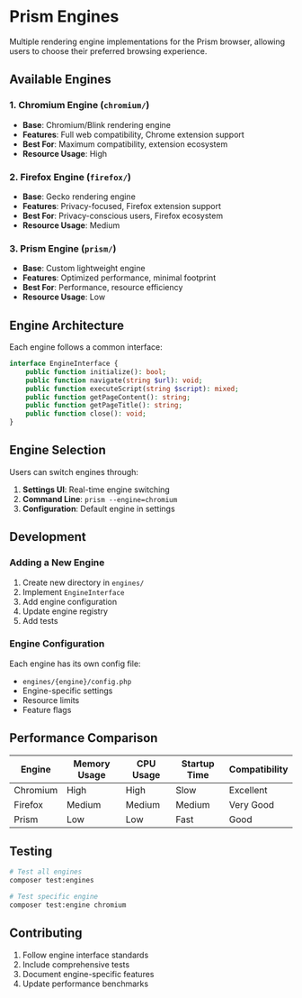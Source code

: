 # Prism Engines

Multiple rendering engine implementations for the Prism browser, allowing users to choose their preferred browsing experience.

## Available Engines

### 1. Chromium Engine (`chromium/`)
- **Base**: Chromium/Blink rendering engine
- **Features**: Full web compatibility, Chrome extension support
- **Best For**: Maximum compatibility, extension ecosystem
- **Resource Usage**: High

### 2. Firefox Engine (`firefox/`)
- **Base**: Gecko rendering engine
- **Features**: Privacy-focused, Firefox extension support
- **Best For**: Privacy-conscious users, Firefox ecosystem
- **Resource Usage**: Medium

### 3. Prism Engine (`prism/`)
- **Base**: Custom lightweight engine
- **Features**: Optimized performance, minimal footprint
- **Best For**: Performance, resource efficiency
- **Resource Usage**: Low

## Engine Architecture

Each engine follows a common interface:

```php
interface EngineInterface {
    public function initialize(): bool;
    public function navigate(string $url): void;
    public function executeScript(string $script): mixed;
    public function getPageContent(): string;
    public function getPageTitle(): string;
    public function close(): void;
}
```

## Engine Selection

Users can switch engines through:
1. **Settings UI**: Real-time engine switching
2. **Command Line**: `prism --engine=chromium`
3. **Configuration**: Default engine in settings

## Development

### Adding a New Engine

1. Create new directory in `engines/`
2. Implement `EngineInterface`
3. Add engine configuration
4. Update engine registry
5. Add tests

### Engine Configuration

Each engine has its own config file:
- `engines/{engine}/config.php`
- Engine-specific settings
- Resource limits
- Feature flags

## Performance Comparison

| Engine | Memory Usage | CPU Usage | Startup Time | Compatibility |
|--------|-------------|-----------|--------------|---------------|
| Chromium | High | High | Slow | Excellent |
| Firefox | Medium | Medium | Medium | Very Good |
| Prism | Low | Low | Fast | Good |

## Testing

```bash
# Test all engines
composer test:engines

# Test specific engine
composer test:engine chromium
```

## Contributing

1. Follow engine interface standards
2. Include comprehensive tests
3. Document engine-specific features
4. Update performance benchmarks
